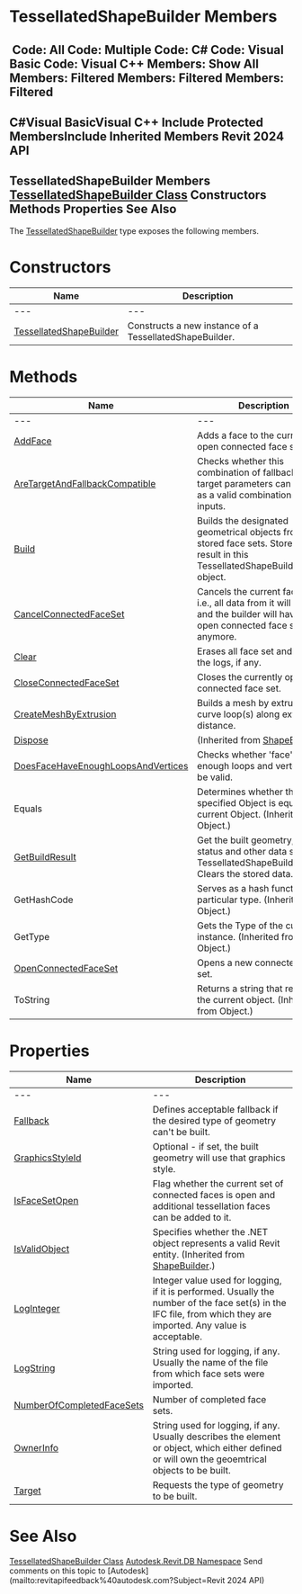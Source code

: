# TessellatedShapeBuilder Members

﻿
 Code: All Code: Multiple Code: C# Code: Visual Basic Code: Visual C++  Members: Show All Members: Filtered Members: Filtered Members: Filtered   
---  
C#Visual BasicVisual C++
Include Protected MembersInclude Inherited Members
Revit 2024 API  
---  
TessellatedShapeBuilder Members  
[TessellatedShapeBuilder Class](a144b0e3-c997-eac1-5c00-51c56d9e66f2.md "TessellatedShapeBuilder Class") Constructors Methods Properties See Also  
---  
The [TessellatedShapeBuilder](a144b0e3-c997-eac1-5c00-51c56d9e66f2.md "TessellatedShapeBuilder Class") type exposes the following members.
# Constructors
| Name | Description |
| --- | --- |
| --- | --- | --- |
| [TessellatedShapeBuilder](2018769c-6575-1926-7978-539291b3ff8b.md "TessellatedShapeBuilder Constructor") | Constructs a new instance of a TessellatedShapeBuilder. |

# Methods
| Name | Description |
| --- | --- |
| --- | --- | --- |
| [AddFace](401c4066-4ec1-be8c-53ae-daea44f3244d.md "AddFace Method") | Adds a face to the currently open connected face set. |
| [AreTargetAndFallbackCompatible](fc565805-bda1-2cd3-6bf0-e0defa4edfc9.md "AreTargetAndFallbackCompatible Method") | Checks whether this combination of fallback and target parameters can be used as a valid combination of inputs. |
| [Build](3b67078d-f8fd-83f4-ee2e-b83e8ec23a23.md "Build Method") | Builds the designated geometrical objects from the stored face sets. Stores the result in this TessellatedShapeBuilder object. |
| [CancelConnectedFaceSet](11a71aab-1685-27ad-10c4-328e4a02b4fb.md "CancelConnectedFaceSet Method") | Cancels the current face set - i.e., all data from it will be lost and the builder will have no open connected face set anymore. |
| [Clear](8c2cd942-f8c3-3288-bac6-8d4d1f064714.md "Clear Method") | Erases all face set and clears the logs, if any. |
| [CloseConnectedFaceSet](0bebb71c-317e-3dbc-1304-169561e22214.md "CloseConnectedFaceSet Method") | Closes the currently open connected face set. |
| [CreateMeshByExtrusion](16bfff9e-b581-94b8-4797-cb880d79e793.md "CreateMeshByExtrusion Method") | Builds a mesh by extruding curve loop(s) along extrusion distance. |
| [Dispose](efbfadf8-519d-7f66-8553-e887ed3058f1.md "Dispose Method") | (Inherited from [ShapeBuilder](66c1678c-2e01-e0de-1386-5a0e1eb3ccff.md "ShapeBuilder Class").) |
| [DoesFaceHaveEnoughLoopsAndVertices](894594d4-e75a-843e-ed5f-c9554feec2f4.md "DoesFaceHaveEnoughLoopsAndVertices Method") | Checks whether 'face' has enough loops and vertcies to be valid. |
| Equals | Determines whether the specified Object is equal to the current Object. (Inherited from Object.) |
| [GetBuildResult](136e8763-4156-4ffe-0fcc-45af9dbb6c14.md "GetBuildResult Method") | Get the built geometry, build status and other data stored in TessellatedShapeBuilderResult. Clears the stored data. |
| GetHashCode | Serves as a hash function for a particular type.  (Inherited from Object.) |
| GetType | Gets the Type of the current instance. (Inherited from Object.) |
| [OpenConnectedFaceSet](186da29a-caa2-99ea-1b2a-722c1656c44a.md "OpenConnectedFaceSet Method") | Opens a new connected face set. |
| ToString | Returns a string that represents the current object. (Inherited from Object.) |

# Properties
| Name | Description |
| --- | --- |
| --- | --- | --- |
| [Fallback](59acf1d0-742a-45eb-df1c-edbb136279a4.md "Fallback Property") | Defines acceptable fallback if the desired type of geometry can't be built. |
| [GraphicsStyleId](b52fe304-95a0-77c8-4b4c-e3c18c16677d.md "GraphicsStyleId Property") | Optional - if set, the built geometry will use that graphics style. |
| [IsFaceSetOpen](0da2193e-aebc-5eb4-353e-ea72a12868bc.md "IsFaceSetOpen Property") | Flag whether the current set of connected faces is open and additional tessellation faces can be added to it. |
| [IsValidObject](6a5c7474-6ea6-4886-d356-204405406596.md "IsValidObject Property") | Specifies whether the .NET object represents a valid Revit entity.  (Inherited from [ShapeBuilder](66c1678c-2e01-e0de-1386-5a0e1eb3ccff.md "ShapeBuilder Class").) |
| [LogInteger](c6a84d2a-824d-07e9-4559-79bb80d25e8e.md "LogInteger Property") | Integer value used for logging, if it is performed. Usually the number of the face set(s) in the IFC file, from which they are imported. Any value is acceptable. |
| [LogString](dbfa746b-807f-d58a-cd1c-67ff07f4b968.md "LogString Property") | String used for logging, if any. Usually the name of the file from which face sets were imported. |
| [NumberOfCompletedFaceSets](aacc351c-0e65-7d1d-c177-627de5e9974a.md "NumberOfCompletedFaceSets Property") | Number of completed face sets. |
| [OwnerInfo](5c2c3e95-ae6e-f303-a770-662acf186181.md "OwnerInfo Property") | String used for logging, if any. Usually describes the element or object, which either defined or will own the geoemtrical objects to be built. |
| [Target](2e6f38a0-cabd-5fac-34dc-40af993135c7.md "Target Property") | Requests the type of geometry to be built. |

# See Also
[TessellatedShapeBuilder Class](a144b0e3-c997-eac1-5c00-51c56d9e66f2.md "TessellatedShapeBuilder Class")
[Autodesk.Revit.DB Namespace](87546ba7-461b-c646-cbb1-2cb8f5bff8b2.md "Autodesk.Revit.DB Namespace")
Send comments on this topic to [Autodesk](mailto:revitapifeedback%40autodesk.com?Subject=Revit 2024 API)